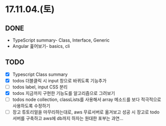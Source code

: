 # 17.11.04.(토)

## DONE

* TypeScript summary- Class, Interface, Generic
* Angular 훑어보기- basics, cli

## TODO

* [x] Typescript Class summary
* [x] todos 더블클릭 시 input 창으로 바뀌도록 기능추가
* [ ] todos label, input CSS 분리
* [x] todos 지금까지 구현한 기능도를 알고리즘으로 그려보기
* [ ] todos node collection, classLists를 사용해서 array 메소드를 보다 적극적으로 사용하도록 수정하기
* [ ] 장고 튜토리얼을 마무리하는대로, aws 무료서버로 옮겨보고 성공 시 장고로 todo 서버를 구축하고 aws에 db까지 하자는 원대한 포부는 과연...